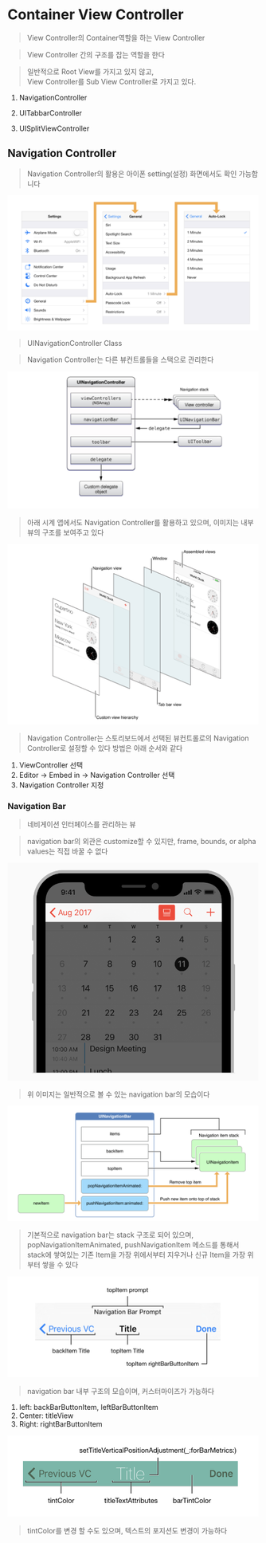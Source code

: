# Container View Controller

> View Controller의 Container역할을 하는 View Controller

> View Controller 간의 구조를 잡는 역할을 한다

> 일반적으로 Root View를 가지고 있지 않고,  
View Controller를 Sub View Controller로 가지고 있다.

1. NavigationController

2. UITabbarController

3. UISplitViewController

## Navigation Controller

> Navigation Controller의 활용은 아이폰 setting(설정) 화면에서도 확인 가능합니다

![](/Img/navi1.png "navi1")

> UINavigationController Class

> Navigation Controller는 다른 뷰컨트롤들을 스택으로 관리한다

![](/Img/navi2.png "navi2")

> 아래 시계 앱에서도 Navigation Controller를 활용하고 있으며, 이미지는 내부 뷰의 구조를 보여주고 있다

![](/Img/navi3.png "navi3")

> Navigation Controller는 스토리보드에서 선택된 뷰컨트롤로의 Navigation Controller로 설정할 수 있다
> 방법은 아래 순서와 같다 

1. ViewController 선택
2. Editor -> Embed in -> Navigation Controller 선택
3. Navigation Controller 지정

### Navigation Bar

> 네비게이션 인터페이스를 관리하는 뷰

> navigation bar의 외관은 customize할 수 있지만,
> frame, bounds, or alpha values는 직접 바꿀 수 없다

![](/Img/navib1.png "navib1")

> 위 이미지는 일반적으로 볼 수 있는 navigation bar의 모습이다

![](/Img/navib3.png "navib3")

> 기본적으로 navigation bar는 stack 구조로 되어 있으며, popNavigationItemAnimated, pushNavigationItem 메소드를 통해서 stack에 쌓여있는 기존 Item을 가장 위에서부터 지우거나 신규 Item을
가장 위 부터 쌓을 수 있다 

![](/Img/navib2.png "navib2")

> navigation bar 내부 구조의 모습이며, 커스터마이즈가 가능하다

1. left: backBarButtonItem, leftBarButtonItem
2. Center: titleView
3. Right: rightBarButtonItem

![](/Img/navib4.png "navib4")

> tintColor를 변경 할 수도 있으며, 텍스트의 포지션도 변경이 가능하다